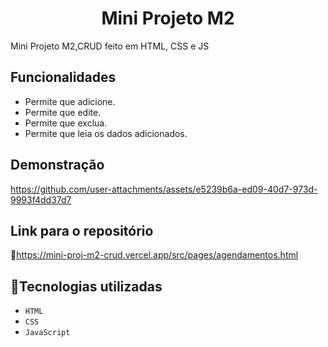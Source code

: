 <h1 align="center"> Mini Projeto M2 </h1>

<p>Mini Projeto M2,CRUD feito em HTML, CSS e JS</p>

## Funcionalidades
 - Permite que adicione. 
 - Permite que edite.
 - Permite que exclua.
 - Permite que leia os dados adicionados.

 ## Demonstração
 





https://github.com/user-attachments/assets/e5239b6a-ed09-40d7-973d-9993f4dd37d7





## Link para o repositório

:link:https://mini-proj-m2-crud.vercel.app/src/pages/agendamentos.html


## :wrench:Tecnologias utilizadas

- ``HTML``
- ``CSS``
- ``JavaScript``


